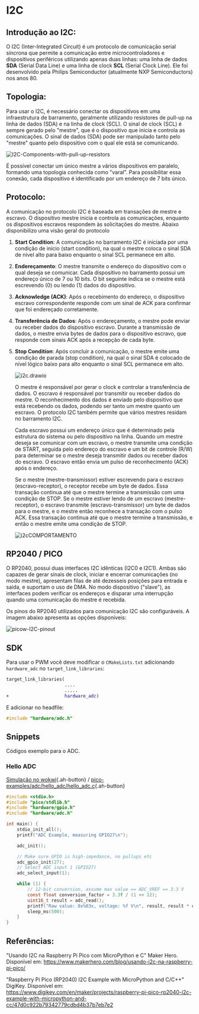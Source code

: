 


# I2C

## Introdução ao I2C:
O I2C (Inter-Integrated Circuit) é um protocolo de comunicação serial síncrona que permite a comunicação entre microcontroladores e dispositivos periféricos utilizando apenas duas linhas: uma linha de dados **SDA** (Serial Data Line) e uma linha de clock **SCL** (Serial Clock Line). Ele foi desenvolvido pela Philips Semiconductor (atualmente NXP Semiconductors) nos anos 80.



## Topologia:

Para usar o I2C, é necessário conectar os dispositivos em uma infraestrutura de barramento, geralmente utilizando resistores de pull-up na linha de dados (SDA) e na linha de clock (SCL). O sinal de clock (SCL) é sempre gerado pelo "mestre", que é o dispositivo que inicia e controla as comunicações. O sinal de dados (SDA) pode ser manipulado tanto pelo "mestre" quanto pelo dispositivo com o qual ele está se comunicando.



![I2C-Components-with-pull-up-resistors](C:\Users\marcoasma\Desktop\site\content\rp2040\imgs\I2C-Components-with-pull-up-resistors.png)

É possível conectar um único mestre a vários dispositivos em paralelo, formando uma topologia conhecida como "varal". Para possibilitar essa conexão, cada dispositivo é identificado por um endereço de 7 bits único.



## Protocolo:

A comunicação no protocolo I2C é baseada em transações de mestre e escravo. O dispositivo mestre inicia e controla as comunicações, enquanto os dispositivos escravos respondem às solicitações do mestre. Abaixo disponibilizo uma visão geral do protocolo

1. **Start Condition**: A comunicação no barramento I2C é iniciada por uma condição de início (start condition), na qual o mestre coloca o sinal SDA de nível alto para baixo enquanto o sinal SCL permanece em alto.

2. **Endereçamento**: O mestre transmite o endereço do dispositivo com o qual deseja se comunicar. Cada dispositivo no barramento possui um endereço único de 7 ou 10 bits. O bit seguinte indica se o mestre está escrevendo (0) ou lendo (1) dados do dispositivo.

3. **Acknowledge (ACK)**: Após o recebimento do endereço, o dispositivo escravo correspondente responde com um sinal de ACK para confirmar que foi endereçado corretamente.

4. **Transferência de Dados**: Após o endereçamento, o mestre pode enviar ou receber dados do dispositivo escravo. Durante a transmissão de dados, o mestre envia bytes de dados para o dispositivo escravo, que responde com sinais ACK após a recepção de cada byte.

5. **Stop Condition**: Após concluir a comunicação, o mestre emite uma condição de parada (stop condition), na qual o sinal SDA é colocado de nível lógico baixo para alto enquanto o sinal SCL permanece em alto.

   

   ![i2c.drawio](C:\Users\marcoasma\Desktop\site\content\rp2040\imgs\i2c.drawio.png)

   

   O mestre é responsável por gerar o clock e controlar a transferência de dados. O escravo é responsável por transmitir ou receber dados do mestre. O reconhecimento dos dados é enviado pelo dispositivo que está recebendo os dados, podendo ser tanto um mestre quanto um escravo. O protocolo I2C também permite que vários mestres residam no barramento I2C.

   Cada escravo possui um endereço único que é determinado pela estrutura do sistema ou pelo dispositivo na linha. Quando um mestre deseja se comunicar com um escravo, o mestre transmite uma condição de START, seguida pelo endereço do escravo e um bit de controle (R/W) para determinar se o mestre deseja transmitir dados ou receber dados do escravo. O escravo então envia um pulso de reconhecimento (ACK) após o endereço.

   Se o mestre (mestre-transmissor) estiver escrevendo para o escravo (escravo-receptor), o receptor recebe um byte de dados. Essa transação continua até que o mestre termine a transmissão com uma condição de STOP. Se o mestre estiver lendo de um escravo (mestre-receptor), o escravo transmite (escravo-transmissor) um byte de dados para o mestre, e o mestre então reconhece a transação com o pulso ACK. Essa transação continua até que o mestre termine a transmissão, e então o mestre emite uma condição de STOP.

   

   ![i2cCOMPORTAMENTO](C:\Users\marcoasma\Desktop\site\content\rp2040\imgs\i2cCOMPORTAMENTO.png)



## RP2040 / PICO

O RP2040, possui duas interfaces I2C idênticas (I2C0 e I2C1). Ambas são capazes de gerar sinais de clock, iniciar e encerrar comunicações (no modo mestre), apresentam filas de até dezesseis posições para entrada e saída, e suportam o uso de DMA. No modo dispositivo ("slave"), as interfaces podem verificar os endereços e disparar uma interrupção quando uma comunicação do mestre é recebida.

Os pinos do RP2040 utilizados para comunicação I2C são configuráveis. A imagem abaixo apresenta as opções disponíveis:



![picow-I2C-pinout](C:\Users\marcoasma\Desktop\site\content\rp2040\imgs\picow-I2C-pinout.png)



## SDK

Para usar o PWM você deve modificar o `CMakeLists.txt` adicionando `hardware_adc` no `target_link_libraries`:

```diff
target_link_libraries(
                      ....
                      .....
+                     hardware_adc)
```

E adicionar no headfile:

```c
#include "hardware/adc.h"
```



## Snippets

Códigos exemplo para o ADC.

### Hello ADC

[Simulação no wokwi](https://wokwi.com/projects/392250190334148609){.ah-button}
/
[pico-examples/adc/hello_adc/hello_adc.c](https://github.com/raspberrypi/pico-examples/blob/master/adc/hello_adc/hello_adc.c){.ah-button}

```c
#include <stdio.h>
#include "pico/stdlib.h"
#include "hardware/gpio.h"
#include "hardware/adc.h"

int main() {
    stdio_init_all();
    printf("ADC Example, measuring GPIO27\n");

    adc_init();

    // Make sure GPIO is high-impedance, no pullups etc
    adc_gpio_init(27);
    // Select ADC input 1 (GPIO27)
    adc_select_input(1);

    while (1) {
        // 12-bit conversion, assume max value == ADC_VREF == 3.3 V
        const float conversion_factor = 3.3f / (1 << 12);
        uint16_t result = adc_read();
        printf("Raw value: 0x%03x, voltage: %f V\n", result, result * conversion_factor);
        sleep_ms(500);
    }
}
```


## Referências:

 "Usando I2C na Raspberry Pi Pico com MicroPython e C" Maker Hero. Disponível em: https://www.makerhero.com/blog/usando-i2c-na-raspberry-pi-pico/

"Raspberry Pi Pico (RP2040) I2C Example with MicroPython and C/C++" DigiKey. Disponível em: https://www.digikey.com/en/maker/projects/raspberry-pi-pico-rp2040-i2c-example-with-micropython-and-cc/47d0c922b79342779cdbd4b37b7eb7e2
